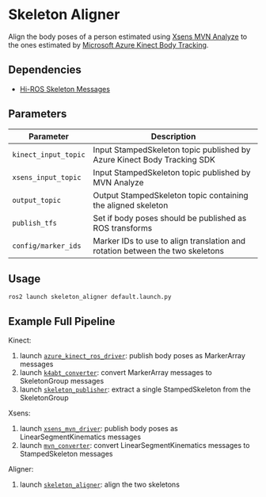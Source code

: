 # Skeleton Aligner

Align the body poses of a person estimated using [Xsens MVN Analyze](https://www.movella.com/products/motion-capture/mvn-analyze) to the ones estimated by [Microsoft Azure Kinect Body Tracking](https://learn.microsoft.com/en-us/azure/kinect-dk/body-sdk-setup).


## Dependencies
* [Hi-ROS Skeleton Messages](https://github.com/hiros-unipd/skeleton_msgs)


## Parameters
| Parameter            | Description                                                                   |
| -------------------- | ----------------------------------------------------------------------------- |
| `kinect_input_topic` | Input StampedSkeleton topic published by Azure Kinect Body Tracking SDK       |
| `xsens_input_topic`  | Input StampedSkeleton topic published by MVN Analyze                          |
| `output_topic`       | Output StampedSkeleton topic containing the aligned skeleton                  |
| `publish_tfs`        | Set if body poses should be published as ROS transforms                       |
| `config/marker_ids`  | Marker IDs to use to align translation and rotation between the two skeletons |


## Usage
```
ros2 launch skeleton_aligner default.launch.py
```


## Example Full Pipeline
Kinect:
1. launch [`azure_kinect_ros_driver`](https://github.com/microsoft/Azure_Kinect_ROS_Driver): publish body poses as MarkerArray messages
2. launch [`k4abt_converter`](https://github.com/HiROS-unipd/k4abt_converter): convert MarkerArray messages to SkeletonGroup messages
3. launch [`skeleton_publisher`](https://github.com/mguidolin/skeleton_publisher): extract a single StampedSkeleton from the SkeletonGroup

Xsens:
1. launch [`xsens_mvn_driver`](https://github.com/WEM-Platform/xsens_mvn_driver): publish body poses as LinearSegmentKinematics messages
2. launch [`mvn_converter`](https://github.com/mguidolin/mvn_converter): convert LinearSegmentKinematics messages to StampedSkeleton messages

Aligner:
1. launch [`skeleton_aligner`](https://github.com/mguidolin/skeleton_aligner): align the two skeletons
